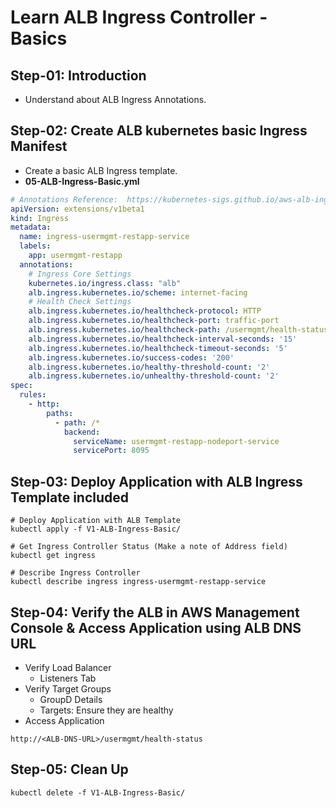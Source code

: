 # Learn ALB Ingress Controller - Basics

## Step-01: Introduction
- Understand about ALB Ingress Annotations. 

## Step-02: Create ALB kubernetes basic Ingress Manifest
- Create a basic ALB Ingress template. 
- **05-ALB-Ingress-Basic.yml**
```yml
# Annotations Reference:  https://kubernetes-sigs.github.io/aws-alb-ingress-controller/guide/ingress/annotation/
apiVersion: extensions/v1beta1
kind: Ingress
metadata:
  name: ingress-usermgmt-restapp-service
  labels:
    app: usermgmt-restapp
  annotations:
    # Ingress Core Settings
    kubernetes.io/ingress.class: "alb"
    alb.ingress.kubernetes.io/scheme: internet-facing
    # Health Check Settings
    alb.ingress.kubernetes.io/healthcheck-protocol: HTTP 
    alb.ingress.kubernetes.io/healthcheck-port: traffic-port
    alb.ingress.kubernetes.io/healthcheck-path: /usermgmt/health-status
    alb.ingress.kubernetes.io/healthcheck-interval-seconds: '15'
    alb.ingress.kubernetes.io/healthcheck-timeout-seconds: '5'
    alb.ingress.kubernetes.io/success-codes: '200'
    alb.ingress.kubernetes.io/healthy-threshold-count: '2'
    alb.ingress.kubernetes.io/unhealthy-threshold-count: '2'
spec:
  rules:
    - http:
        paths:
          - path: /*
            backend:
              serviceName: usermgmt-restapp-nodeport-service
              servicePort: 8095
```
## Step-03: Deploy Application with ALB Ingress Template included
```
# Deploy Application with ALB Template
kubectl apply -f V1-ALB-Ingress-Basic/

# Get Ingress Controller Status (Make a note of Address field)
kubectl get ingress

# Describe Ingress Controller
kubectl describe ingress ingress-usermgmt-restapp-service 
```

## Step-04: Verify the ALB in AWS Management Console & Access Application using ALB DNS URL
- Verify Load Balancer
    - Listeners Tab
- Verify Target Groups
    - GroupD Details
    - Targets: Ensure they are healthy
- Access Application
```
http://<ALB-DNS-URL>/usermgmt/health-status
```

## Step-05: Clean Up
```
kubectl delete -f V1-ALB-Ingress-Basic/
```
